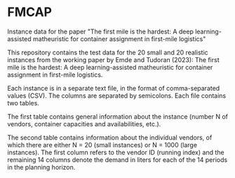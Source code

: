 # FMCAP
Instance data for the paper "The first mile is the hardest: A deep learning-assisted matheuristic for container assignment in first-mile logistics"

This repository contains the test data for the 20 small and 20 realistic instances from the working paper by Emde and Tudoran (2023): The first mile is the hardest: A deep learning-assisted matheuristic for container assignment in first-mile logistics.

Each instance is in a separate text file, in the format of comma-separated values (CSV). The columns are separated by semicolons. Each file contains two tables.

The first table contains general information about the instance (number N of vendors, container capacities and availabilities, etc.).

The second table contains information about the individual vendors, of which there are either N = 20 (small instances) or N = 1000 (large instances). The first column refers to the vendor ID (running index) and the remaining 14 columns denote the demand in liters for each of the 14 periods in the planning horizon.
